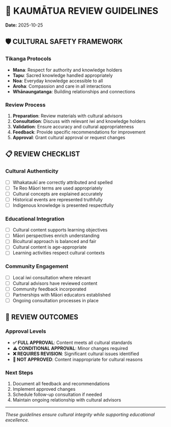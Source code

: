 # 🌿 KAUMĀTUA REVIEW GUIDELINES
**Date:** 2025-10-25

## 🛡️ CULTURAL SAFETY FRAMEWORK

### Tikanga Protocols
- **Mana**: Respect for authority and knowledge holders
- **Tapu**: Sacred knowledge handled appropriately
- **Noa**: Everyday knowledge accessible to all
- **Aroha**: Compassion and care in all interactions
- **Whānaungatanga**: Building relationships and connections

### Review Process
1. **Preparation**: Review materials with cultural advisors
2. **Consultation**: Discuss with relevant iwi and knowledge holders
3. **Validation**: Ensure accuracy and cultural appropriateness
4. **Feedback**: Provide specific recommendations for improvement
5. **Approval**: Grant cultural approval or request changes

## 📋 REVIEW CHECKLIST

### Cultural Authenticity
- [ ] Whakataukī are correctly attributed and spelled
- [ ] Te Reo Māori terms are used appropriately
- [ ] Cultural concepts are explained accurately
- [ ] Historical events are represented truthfully
- [ ] Indigenous knowledge is presented respectfully

### Educational Integration
- [ ] Cultural content supports learning objectives
- [ ] Māori perspectives enrich understanding
- [ ] Bicultural approach is balanced and fair
- [ ] Cultural content is age-appropriate
- [ ] Learning activities respect cultural contexts

### Community Engagement
- [ ] Local iwi consultation where relevant
- [ ] Cultural advisors have reviewed content
- [ ] Community feedback incorporated
- [ ] Partnerships with Māori educators established
- [ ] Ongoing consultation processes in place

## 🎯 REVIEW OUTCOMES

### Approval Levels
- **✅ FULL APPROVAL**: Content meets all cultural standards
- **⚠️ CONDITIONAL APPROVAL**: Minor changes required
- **❌ REQUIRES REVISION**: Significant cultural issues identified
- **🚫 NOT APPROVED**: Content inappropriate for cultural reasons

### Next Steps
1. Document all feedback and recommendations
2. Implement approved changes
3. Schedule follow-up consultation if needed
4. Maintain ongoing relationship with cultural advisors

---
*These guidelines ensure cultural integrity while supporting educational excellence.*
